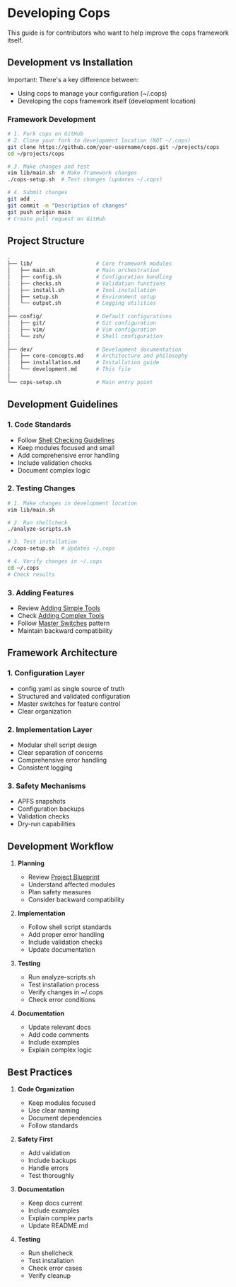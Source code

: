 # Developing Cops

This guide is for contributors who want to help improve the cops framework itself.

## Development vs Installation

Important: There's a key difference between:

- Using cops to manage your configuration (~/.cops)
- Developing the cops framework itself (development location)

### Framework Development

```bash
# 1. Fork cops on GitHub
# 2. Clone your fork to development location (NOT ~/.cops)
git clone https://github.com/your-username/cops.git ~/projects/cops
cd ~/projects/cops

# 3. Make changes and test
vim lib/main.sh  # Make framework changes
./cops-setup.sh  # Test changes (updates ~/.cops)

# 4. Submit changes
git add .
git commit -m "Description of changes"
git push origin main
# Create pull request on GitHub
```

## Project Structure

```sh
.
├── lib/                    # Core framework modules
│   ├── main.sh             # Main orchestration
│   ├── config.sh           # Configuration handling
│   ├── checks.sh           # Validation functions
│   ├── install.sh          # Tool installation
│   ├── setup.sh            # Environment setup
│   └── output.sh           # Logging utilities
│
├── config/                 # Default configurations
│   ├── git/                # Git configuration
│   ├── vim/                # Vim configuration
│   └── zsh/                # Shell configuration
│
├── dev/                    # Development documentation
│   ├── core-concepts.md    # Architecture and philosophy
│   ├── installation.md     # Installation guide
│   └── development.md      # This file
│
└── cops-setup.sh           # Main entry point
```

## Development Guidelines

### 1. Code Standards

- Follow [Shell Checking Guidelines](shellchecking.md)
- Keep modules focused and small
- Add comprehensive error handling
- Include validation checks
- Document complex logic

### 2. Testing Changes

```bash
# 1. Make changes in development location
vim lib/main.sh

# 2. Run shellcheck
./analyze-scripts.sh

# 3. Test installation
./cops-setup.sh  # Updates ~/.cops

# 4. Verify changes in ~/.cops
cd ~/.cops
# Check results
```

### 3. Adding Features

- Review [Adding Simple Tools](adding-simple-tools.md)
- Check [Adding Complex Tools](adding-complex-tools.md)
- Follow [Master Switches](master-switches.md) pattern
- Maintain backward compatibility

## Framework Architecture

### 1. Configuration Layer

- config.yaml as single source of truth
- Structured and validated configuration
- Master switches for feature control
- Clear organization

### 2. Implementation Layer

- Modular shell script design
- Clear separation of concerns
- Comprehensive error handling
- Consistent logging

### 3. Safety Mechanisms

- APFS snapshots
- Configuration backups
- Validation checks
- Dry-run capabilities

## Development Workflow

1. **Planning**
   - Review [Project Blueprint](../project-blueprint.md)
   - Understand affected modules
   - Plan safety measures
   - Consider backward compatibility

2. **Implementation**
   - Follow shell script standards
   - Add proper error handling
   - Include validation checks
   - Update documentation

3. **Testing**
   - Run analyze-scripts.sh
   - Test installation process
   - Verify changes in ~/.cops
   - Check error conditions

4. **Documentation**
   - Update relevant docs
   - Add code comments
   - Include examples
   - Explain complex logic

## Best Practices

1. **Code Organization**
   - Keep modules focused
   - Use clear naming
   - Document dependencies
   - Follow standards

2. **Safety First**
   - Add validation
   - Include backups
   - Handle errors
   - Test thoroughly

3. **Documentation**
   - Keep docs current
   - Include examples
   - Explain complex parts
   - Update README.md

4. **Testing**
   - Run shellcheck
   - Test installation
   - Check error cases
   - Verify cleanup
